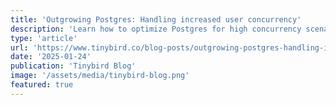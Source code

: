 ```yaml
---
title: 'Outgrowing Postgres: Handling increased user concurrency'
description: 'Learn how to optimize Postgres for high concurrency scenarios, from connection pooling to query optimization and when to consider scaling strategies.'
type: 'article'
url: 'https://www.tinybird.co/blog-posts/outgrowing-postgres-handling-increased-user-concurrency'
date: '2025-01-24'
publication: 'Tinybird Blog'
image: '/assets/media/tinybird-blog.png'
featured: true
---
```

